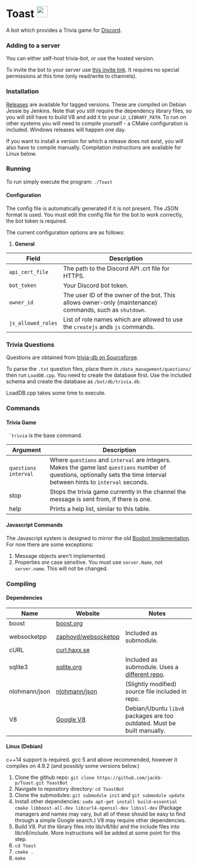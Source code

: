 # Toast <img src="https://www.ahealthiermichigan.org/wp-content/uploads/2014/09/Transform-toast-into-breakfast.jpg" width="30" height="30" />

A bot which provides a Trivia game for [Discord](https://discordapp.com/).

### Adding to a server
You can either self-host trivia-bot, or use the hosted version.

To invite the bot to your server use [this invite link](https://discordapp.com/oauth2/authorize?client_id=199657080083316737&scope=bot).
It requires no special permissions at this time (only read/write to channels).


### Installation
[Releases](https://github.com/jackb-p/trivia-bot/releases) are available for tagged versions. These are compiled on Debian Jessie by Jenkins. Note that you still require the dependency library files, so you will still have to build V8 and add it to your `LD_LIBRARY_PATH`. To run on other systems you will need to compile yourself - a CMake configuration is included. Windows releases will happen one day.

If you want to install a version for which a release does not exist, you will also have to compile manually. Compilation instructions are available for Linux below.


### Running
To run simply execute the program: `./Toast`

#### Configuration
The config file is automatically generated if it is not present. The JSON format is used. You must edit the config file for the bot to work correctly, the bot token is required.

The current configuration options are as follows:

1. **General**

| Field | Description |
| --- | --- |
| `api_cert_file` | The path to the Discord API .crt file for HTTPS. |
| `bot_token` | Your Discord bot token. |
| `owner_id` | The user ID of the owner of the bot. This allows owner-only (maintenance) commands, such as `shutdown`. |
| `js_allowed_roles` | List of role names which are allowed to use the `createjs` ands `js` commands. |

### Trivia Questions
Questions are obtained from [trivia-db on Sourceforge](https://sourceforge.net/projects/triviadb/).

To parse the `.txt` question files, place them in `/data_management/questions/` then run `LoadDB.cpp`. 
You need to create the database first. Use the included schema and create the database as `/bot/db/trivia.db`.

LoadDB.cpp takes some time to execute.


### Commands
#### Trivia Game
`` `trivia`` is the base command.

| Argument | Description |
| --- | --- |
| `questions` `interval` | Where `questions` and `interval` are integers. Makes the game last `questions` number of questions, optionally sets the time interval between hints to `interval` seconds. | 
| stop | Stops the trivia game currently in the channel the message is sent from, if there is one. |
| help | Prints a help list, similar to this table. |

#### Javascript Commands
The Javascript system is designed to mirror the old [Boobot implementation](https://www.boobot.party/). For now there are some exceptions:

1. Message objects aren't implemented.
2. Properties *are* case sensitive. You must use `server.Name`, not `server.name`. This will not be changed.

### Compiling
#### Dependencies
| Name | Website | Notes |
| --- | --- | --- |
| boost | [boost.org](http://www.boost.org/) | |
| websocketpp | [zaphoyd/websocketpp](https://github.com/zaphoyd/websocketpp) | Included as submodule. |
| cURL | [curl.haxx.se](https://curl.haxx.se/) | |
| sqlite3 | [sqlite.org](https://www.sqlite.org/) | Included as submodule. Uses a [different repo](https://github.com/azadkuh/sqlite-amalgamation/). |
| nlohmann/json | [nlohmann/json](https://github.com/nlohmann/json) | (Slightly modified) source file included in repo. |
| V8 | [Google V8](https://developers.google.com/v8/) | Debian/Ubuntu `libv8` packages are too outdated. Must be built manually. |

#### Linux (Debian)
c++14 support is required. gcc 5 and above recommended, however it compiles on 4.9.2 (and possibly some versions below.)

1. Clone the github repo: `git clone https://github.com/jackb-p/Toast.git ToastBot`
2. Navigate to repository directory: `cd ToastBot`
3. Clone the submodules: `git submodule init` and `git submodule update`
4. Install other dependencies: `sudo apt-get install build-essential cmake libboost-all-dev libcurl4-openssl-dev libssl-dev` (Package managers and names may vary, but all of these should be easy to find through a simple Google search.) V8 may require other dependencies.
5. Build V8. Put the library files into lib/v8/lib/ and the include files into lib/v8/include. More instructions will be added at some point for this step.
6. `cd Toast`
7. `cmake .`
8. `make`
